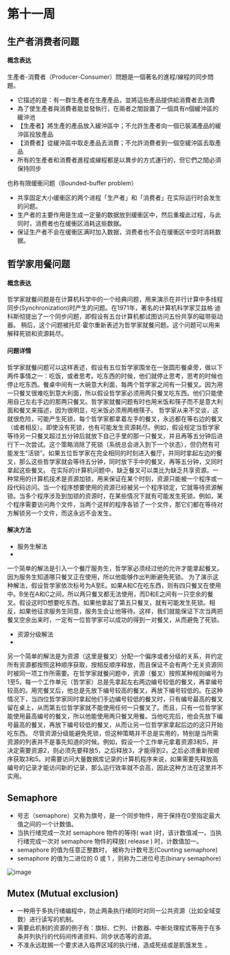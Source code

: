 # 第十一周

## 生产者消费者问题

#### 概念表达
生產者-消費者（Producer-Consumer）問題是一個著名的進程/線程的同步問題。

* 它描述的是：有一群生產者在生產產品，並將這些產品提供給消費者去消費
* 為了使生產者與消費者能並發執行，在兩者之間設置了一個具有n個緩沖區的緩沖池
* 【生產者】將生產的產品放入緩沖區中；不允許生產者向一個已裝滿產品的緩沖區投放產品
* 【消費者】從緩沖區中取走產品去消費；不允許消費者到一個空緩沖區去取產品
* 所有的生產者和消費者進程或線程都是以異步的方式運行的，但它們之間必須保持同步

也称有限缓衝问题（Bounded-buffer problem）
* 共享固定大小缓衝区的两个进程「生产者」和「消费者」在实际运行时会发生的问题。
* 生产者的主要作用是生成一定量的数据放到缓衝区中，然后重複此过程，与此同时，消费者也在缓衝区消耗这些数据。
* 保证生产者不会在缓衝区满时加入数据，消费者也不会在缓衝区中空时消耗数据。

## 哲学家用餐问题
#### 概念表达
哲学家就餐问题是在计算机科学中的一个经典问题，用来演示在并行计算中多线程同步(Synchronization)时产生的问题。在1971年，著名的计算机科学家艾兹格·迪科斯彻提出了一个同步问题，即假设有五台计算机都试图访问五份共享的磁带驱动器。
稍后，这个问题被托尼·霍尔重新表述为哲学家就餐问题。这个问题可以用来解释死锁和资源耗尽。

#### 问题详情
哲学家就餐问题可以这样表述，假设有五位哲学家围坐在一张圆形餐桌旁，做以下两件事情之一：吃饭，或者思考。吃东西的时候，他们就停止思考，思考的时候也停止吃东西。餐桌中间有一大碗意大利面，每两个哲学家之间有一只餐叉。因为用一只餐叉很难吃到意大利面，所以假设哲学家必须用两只餐叉吃东西。他们只能使用自己左右手边的那两只餐叉。哲学家就餐问题有时也用米饭和筷子而不是意大利面和餐叉来描述，因为很明显，吃米饭必须用两根筷子。
哲学家从来不交谈，这就很危险，可能产生死锁，每个哲学家都拿着左手的餐叉，永远都在等右边的餐叉（或者相反）。即使没有死锁，也有可能发生资源耗尽。例如，假设规定当哲学家等待另一只餐叉超过五分钟后就放下自己手里的那一只餐叉，并且再等五分钟后进行下一次尝试。这个策略消除了死锁（系统总会进入到下一个状态），但仍然有可能发生“活锁”。如果五位哲学家在完全相同的时刻进入餐厅，并同时拿起左边的餐叉，那么这些哲学家就会等待五分钟，同时放下手中的餐叉，再等五分钟，又同时拿起这些餐叉。
在实际的计算机问题中，缺乏餐叉可以类比为缺乏共享资源。一种常用的计算机技术是资源加锁，用来保证在某个时刻，资源只能被一个程序或一段代码访问。当一个程序想要使用的资源已经被另一个程序锁定，它就等待资源解锁。当多个程序涉及到加锁的资源时，在某些情况下就有可能发生死锁。例如，某个程序需要访问两个文件，当两个这样的程序各锁了一个文件，那它们都在等待对方解锁另一个文件，而这永远不会发生。

#### 解决方法
* 服务生解法
* 
一个简单的解法是引入一个餐厅服务生，哲学家必须经过他的允许才能拿起餐叉。因为服务生知道哪只餐叉正在使用，所以他能够作出判断避免死锁。
为了演示这种解法，假设哲学家依次标号为A至E。如果A和C在吃东西，则有四只餐叉在使用中。B坐在A和C之间，所以两只餐叉都无法使用，而D和E之间有一只空余的餐叉。假设这时D想要吃东西。如果他拿起了第五只餐叉，就有可能发生死锁。相反，如果他征求服务生同意，服务生会让他等待。这样，我们就能保证下次当两把餐叉空余出来时，一定有一位哲学家可以成功的得到一对餐叉，从而避免了死锁。
* 资源分级解法
* 
另一个简单的解法是为资源（这里是餐叉）分配一个偏序或者分级的关系，并约定所有资源都按照这种顺序获取，按相反顺序释放，而且保证不会有两个无关资源同时被同一项工作所需要。在哲学家就餐问题中，资源（餐叉）按照某种规则编号为1至5，每一个工作单元（哲学家）总是先拿起左右两边编号较低的餐叉，再拿编号较高的。用完餐叉后，他总是先放下编号较高的餐叉，再放下编号较低的。在这种情况下，当四位哲学家同时拿起他们手边编号较低的餐叉时，只有编号最高的餐叉留在桌上，从而第五位哲学家就不能使用任何一只餐叉了。而且，只有一位哲学家能使用最高编号的餐叉，所以他能使用两只餐叉用餐。当他吃完后，他会先放下编号最高的餐叉，再放下编号较低的餐叉，从而让另一位哲学家拿起后边的这只开始吃东西。
尽管资源分级能避免死锁，但这种策略并不总是实用的，特别是当所需资源的列表并不是事先知道的时候。例如，假设一个工作单元拿着资源3和5，并决定需要资源2，则必须先要释放5，之后释放3，才能得到2，之后必须重新按顺序获取3和5。对需要访问大量数据库记录的计算机程序来说，如果需要先释放高编号的记录才能访问新的记录，那么运行效率就不会高，因此这种方法在这里并不实用。


## Semaphore
* 号志（semaphore）又称为旗号，是一个同步物件，用于保持在0至指定最大值之间的一个计数值。
* 当执行绪完成一次对 semaphore 物件的等待( wait )时，该计数值减一，当执行绪完成一次对 semaphore 物件的释放( release ) 时，计数值加一。
* semaphore 的值为任意正整数时， 被称为计数号志(Counting semaphore)
* semaphore 的值为二进位的 0 或 1 ，则称为二进位号志(binary semaphore)

![image](https://user-images.githubusercontent.com/62127656/121330695-d4cd8880-c948-11eb-9234-7a7b40154e83.png)

## Mutex (Mutual exclusion) 
* 一种用于多执行绪编程中，防止两条执行绪同时对同一公共资源（比如全域变数）进行读写的机制。
* 需要此机制的资源的例子有：旗标、伫列、计数器、中断处理程式等用于在多条并列执行的代码间传递资料、同步状态等的资源。
* 不准永远耽搁一个要求进入临界区域的执行绪，造成死结或是飢饿发生 。

